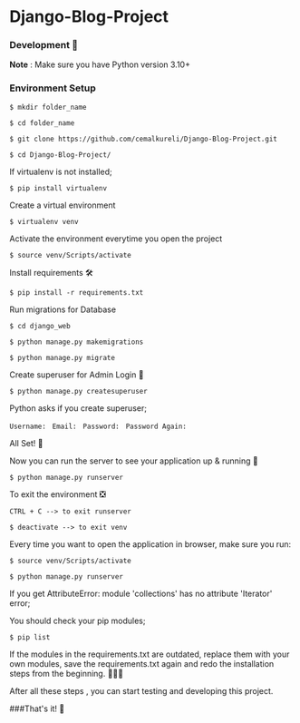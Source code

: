 # Django-Blog-Project


### Development 👨
**Note** : Make sure you have Python version 3.10+


### Environment Setup 

`$ mkdir folder_name`

`$ cd folder_name`

`$ git clone https://github.com/cemalkureli/Django-Blog-Project.git`

`$ cd Django-Blog-Project/`


If virtualenv is not installed;

`$ pip install virtualenv`


Create a virtual environment

`$ virtualenv venv`


Activate the environment everytime you open the project

`$ source venv/Scripts/activate`


Install requirements 🛠

`$ pip install -r requirements.txt`


Run migrations for Database 

`$ cd django_web`

`$ python manage.py makemigrations`

`$ python manage.py migrate`


Create superuser for Admin Login 🔐

`$ python manage.py createsuperuser`


Python asks if you create superuser;

`Username: `
`Email: `
`Password: `
`Password Again: `


All Set! 🤩


Now you can run the server to see your application up & running 🚀

`$ python manage.py runserver`


To exit the environment ❎

`CTRL + C --> to exit runserver`

`$ deactivate --> to exit venv`


Every time you want to open the application in browser, make sure you run:

`$ source venv/Scripts/activate`

`$ python manage.py runserver`



If you get AttributeError: module 'collections' has no attribute 'Iterator' error;

You should check your pip modules;

`$ pip list `

If the modules in the requirements.txt are outdated, replace them with your own modules, save the requirements.txt again 
and redo the installation steps from the beginning. 🤩🤩🤩


After all these steps , you can start testing and developing this project.

###That's it! 👨


